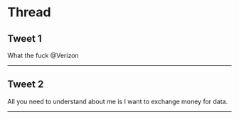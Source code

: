 # Thread

## Tweet 1

What the fuck @Verizon

---

## Tweet 2

All you need to understand about me is I want to exchange money for data.

---

